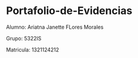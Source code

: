 # Portafolio-de-Evidencias

Alumno:
Ariatna Janette FLores Morales

Grupo: 5322IS

Matricula: 1321124212

